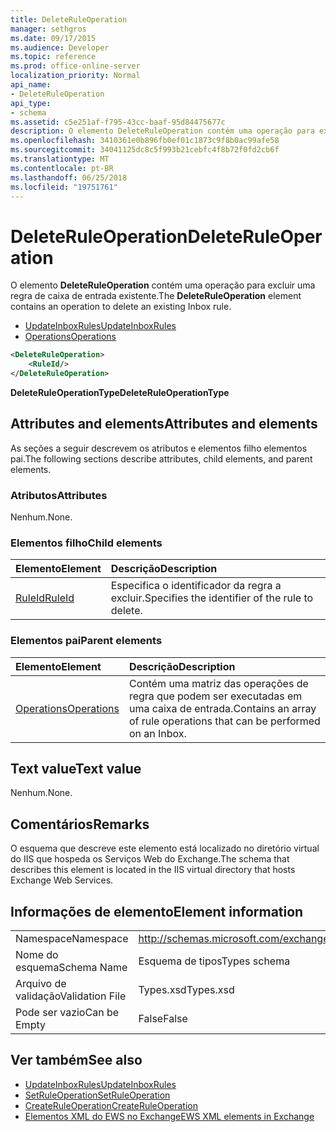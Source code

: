 ```yaml
---
title: DeleteRuleOperation
manager: sethgros
ms.date: 09/17/2015
ms.audience: Developer
ms.topic: reference
ms.prod: office-online-server
localization_priority: Normal
api_name:
- DeleteRuleOperation
api_type:
- schema
ms.assetid: c5e251af-f795-43cc-baaf-95d84475677c
description: O elemento DeleteRuleOperation contém uma operação para excluir uma regra de caixa de entrada existente.
ms.openlocfilehash: 3410361e0b896fb0ef01c1873c9f8b0ac99afe58
ms.sourcegitcommit: 34041125dc8c5f993b21cebfc4f8b72f0fd2cb6f
ms.translationtype: MT
ms.contentlocale: pt-BR
ms.lasthandoff: 06/25/2018
ms.locfileid: "19751761"
---
```

# <a name="deleteruleoperation"></a><span data-ttu-id="7b113-103">DeleteRuleOperation</span><span class="sxs-lookup"><span data-stu-id="7b113-103">DeleteRuleOperation</span></span>

<span data-ttu-id="7b113-104">O elemento **DeleteRuleOperation** contém uma operação para excluir uma regra de caixa de entrada existente.</span><span class="sxs-lookup"><span data-stu-id="7b113-104">The **DeleteRuleOperation** element contains an operation to delete an existing Inbox rule.</span></span> 
  
- [<span data-ttu-id="7b113-105">UpdateInboxRules</span><span class="sxs-lookup"><span data-stu-id="7b113-105">UpdateInboxRules</span></span>](updateinboxrules.md)
- [<span data-ttu-id="7b113-106">Operations</span><span class="sxs-lookup"><span data-stu-id="7b113-106">Operations</span></span>](operations.md)
  
```XML
<DeleteRuleOperation>
    <RuleId/>
</DeleteRuleOperation>
```

 <span data-ttu-id="7b113-107">**DeleteRuleOperationType**</span><span class="sxs-lookup"><span data-stu-id="7b113-107">**DeleteRuleOperationType**</span></span>
## <a name="attributes-and-elements"></a><span data-ttu-id="7b113-108">Attributes and elements</span><span class="sxs-lookup"><span data-stu-id="7b113-108">Attributes and elements</span></span>

<span data-ttu-id="7b113-109">As seções a seguir descrevem os atributos e elementos filho elementos pai.</span><span class="sxs-lookup"><span data-stu-id="7b113-109">The following sections describe attributes, child elements, and parent elements.</span></span>
  
### <a name="attributes"></a><span data-ttu-id="7b113-110">Atributos</span><span class="sxs-lookup"><span data-stu-id="7b113-110">Attributes</span></span>

<span data-ttu-id="7b113-111">Nenhum.</span><span class="sxs-lookup"><span data-stu-id="7b113-111">None.</span></span>
  
### <a name="child-elements"></a><span data-ttu-id="7b113-112">Elementos filho</span><span class="sxs-lookup"><span data-stu-id="7b113-112">Child elements</span></span>

|<span data-ttu-id="7b113-113">**Elemento**</span><span class="sxs-lookup"><span data-stu-id="7b113-113">**Element**</span></span>|<span data-ttu-id="7b113-114">**Descrição**</span><span class="sxs-lookup"><span data-stu-id="7b113-114">**Description**</span></span>|
|:-----|:-----|
|[<span data-ttu-id="7b113-115">RuleId</span><span class="sxs-lookup"><span data-stu-id="7b113-115">RuleId</span></span>](ruleid.md) <br/> |<span data-ttu-id="7b113-116">Especifica o identificador da regra a excluir.</span><span class="sxs-lookup"><span data-stu-id="7b113-116">Specifies the identifier of the rule to delete.</span></span>  <br/> |
   
### <a name="parent-elements"></a><span data-ttu-id="7b113-117">Elementos pai</span><span class="sxs-lookup"><span data-stu-id="7b113-117">Parent elements</span></span>

|<span data-ttu-id="7b113-118">**Elemento**</span><span class="sxs-lookup"><span data-stu-id="7b113-118">**Element**</span></span>|<span data-ttu-id="7b113-119">**Descrição**</span><span class="sxs-lookup"><span data-stu-id="7b113-119">**Description**</span></span>|
|:-----|:-----|
|[<span data-ttu-id="7b113-120">Operations</span><span class="sxs-lookup"><span data-stu-id="7b113-120">Operations</span></span>](operations.md) <br/> |<span data-ttu-id="7b113-121">Contém uma matriz das operações de regra que podem ser executadas em uma caixa de entrada.</span><span class="sxs-lookup"><span data-stu-id="7b113-121">Contains an array of rule operations that can be performed on an Inbox.</span></span>  <br/> |
   
## <a name="text-value"></a><span data-ttu-id="7b113-122">Text value</span><span class="sxs-lookup"><span data-stu-id="7b113-122">Text value</span></span>

<span data-ttu-id="7b113-123">Nenhum.</span><span class="sxs-lookup"><span data-stu-id="7b113-123">None.</span></span>
  
## <a name="remarks"></a><span data-ttu-id="7b113-124">Comentários</span><span class="sxs-lookup"><span data-stu-id="7b113-124">Remarks</span></span>

<span data-ttu-id="7b113-125">O esquema que descreve este elemento está localizado no diretório virtual do IIS que hospeda os Serviços Web do Exchange.</span><span class="sxs-lookup"><span data-stu-id="7b113-125">The schema that describes this element is located in the IIS virtual directory that hosts Exchange Web Services.</span></span>
  
## <a name="element-information"></a><span data-ttu-id="7b113-126">Informações de elemento</span><span class="sxs-lookup"><span data-stu-id="7b113-126">Element information</span></span>

|||
|:-----|:-----|
|<span data-ttu-id="7b113-127">Namespace</span><span class="sxs-lookup"><span data-stu-id="7b113-127">Namespace</span></span>  <br/> |http://schemas.microsoft.com/exchange/services/2006/types  <br/> |
|<span data-ttu-id="7b113-128">Nome do esquema</span><span class="sxs-lookup"><span data-stu-id="7b113-128">Schema Name</span></span>  <br/> |<span data-ttu-id="7b113-129">Esquema de tipos</span><span class="sxs-lookup"><span data-stu-id="7b113-129">Types schema</span></span>  <br/> |
|<span data-ttu-id="7b113-130">Arquivo de validação</span><span class="sxs-lookup"><span data-stu-id="7b113-130">Validation File</span></span>  <br/> |<span data-ttu-id="7b113-131">Types.xsd</span><span class="sxs-lookup"><span data-stu-id="7b113-131">Types.xsd</span></span>  <br/> |
|<span data-ttu-id="7b113-132">Pode ser vazio</span><span class="sxs-lookup"><span data-stu-id="7b113-132">Can be Empty</span></span>  <br/> |<span data-ttu-id="7b113-133">False</span><span class="sxs-lookup"><span data-stu-id="7b113-133">False</span></span>  <br/> |
   
## <a name="see-also"></a><span data-ttu-id="7b113-134">Ver também</span><span class="sxs-lookup"><span data-stu-id="7b113-134">See also</span></span>

- [<span data-ttu-id="7b113-135">UpdateInboxRules</span><span class="sxs-lookup"><span data-stu-id="7b113-135">UpdateInboxRules</span></span>](updateinboxrules.md) 
- [<span data-ttu-id="7b113-136">SetRuleOperation</span><span class="sxs-lookup"><span data-stu-id="7b113-136">SetRuleOperation</span></span>](setruleoperation.md) 
- [<span data-ttu-id="7b113-137">CreateRuleOperation</span><span class="sxs-lookup"><span data-stu-id="7b113-137">CreateRuleOperation</span></span>](createruleoperation.md)
- [<span data-ttu-id="7b113-138">Elementos XML do EWS no Exchange</span><span class="sxs-lookup"><span data-stu-id="7b113-138">EWS XML elements in Exchange</span></span>](ews-xml-elements-in-exchange.md)

